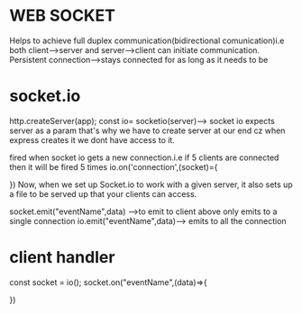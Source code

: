 # WEB SOCKET
Helps to achieve full duplex communication(bidirectional comunication)i.e both client-->server and server-->client can initiate communication.
Persistent connection-->stays connected for as long as it needs to be

# socket.io
http.createServer(app);
const io= socketio(server)--> socket io expects server as a param that's why we have to create server at our end cz when express creates it we dont have access to it.

fired when socket io gets a new connection.i.e if 5 clients are connected then it will be fired 5 times
io.on('connection',(socket)={

})
Now, when we set up Socket.io to work with a given server, it also sets up a file to be served up
that your clients can access.

socket.emit("eventName",data) -->to emit to client
above only emits to a single connection
io.emit("eventName",data)--> emits to all the connection


# client handler
const socket = io();
socket.on("eventName",(data)=>{

})
